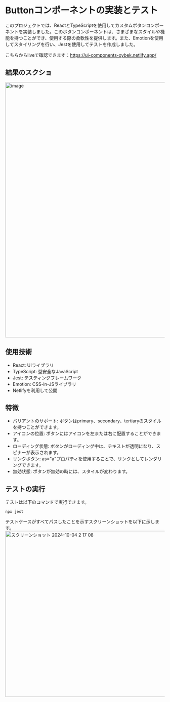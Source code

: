 # Buttonコンポーネントの実装とテスト
このプロジェクトでは、ReactとTypeScriptを使用してカスタムボタンコンポーネントを実装しました。このボタンコンポーネントは、さまざまなスタイルや機能を持つことができ、使用する際の柔軟性を提供します。また、Emotionを使用してスタイリングを行い、Jestを使用してテストを作成しました。

こちらからliveで確認できます：https://ui-components-oybek.netlify.app/

## 結果のスクショ
<img width="807" alt="image" src="https://github.com/user-attachments/assets/a86f2bc4-7e62-473b-bce1-08af4abb0865">

## 使用技術
- React: UIライブラリ
- TypeScript: 型安全なJavaScript
- Jest: テスティングフレームワーク
- Emotion: CSS-in-JSライブラリ
- Netlifyを利用して公開

## 特徴
- バリアントのサポート: ボタンはprimary、secondary、tertiaryのスタイルを持つことができます。
- アイコンの位置: ボタンにはアイコンを左または右に配置することができます。
- ローディング状態: ボタンがローディング中は、テキストが透明になり、スピナーが表示されます。
- リンクボタン: as="a"プロパティを使用することで、リンクとしてレンダリングできます。
- 無効状態: ボタンが無効の時には、スタイルが変わります。

## テストの実行
テストは以下のコマンドで実行できます。
```
npx jest
```
テストケースがすべてパスしたことを示すスクリーンショットを以下に示します。
<img width="525" alt="スクリーンショット 2024-10-04 2 17 08" src="https://github.com/user-attachments/assets/2aa74dcf-c560-4d56-aee4-b3363844c513">

